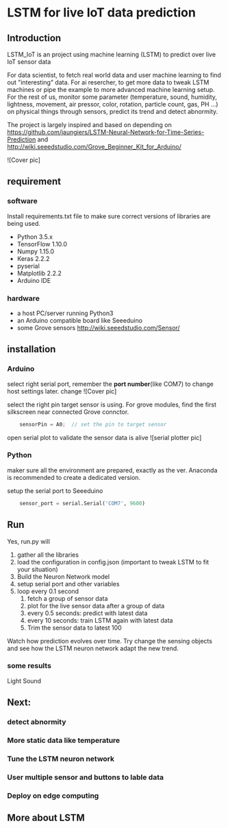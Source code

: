 # LSTM for live IoT data prediction

## Introduction
LSTM_IoT is an project using machine learning (LSTM) to predict over live IoT sensor data 

For data scientist, to fetch real world data and user machine learning to find out "interesting" data. 
For ai resercher, to get more data to tweak LSTM machines or pipe the example to more advanced machine learning setup. 
For the rest of us, monitor some parameter (temperature, sound, humidity, lightness, movement, air pressor, color, rotation, particle count, gas, PH ...) on physical things through sensors, predict its trend and detect abnormity. 

The project is largely inspired and based on depending on https://github.com/jaungiers/LSTM-Neural-Network-for-Time-Series-Prediction and http://wiki.seeedstudio.com/Grove_Beginner_Kit_for_Arduino/ 

![Cover pic]


## requirement

### software
Install requirements.txt file to make sure correct versions of libraries are being used.

* Python 3.5.x
* TensorFlow 1.10.0
* Numpy 1.15.0
* Keras 2.2.2
* pyserial 
* Matplotlib 2.2.2
* Arduino IDE 

### hardware 

* a host PC/server running Python3 
* an Arduino compatible board like Seeeduino
* some Grove sensors http://wiki.seeedstudio.com/Sensor/ 

## installation

### Arduino
select right serial port, remember the **port number**(like COM7) to change host settings later. 
change 
![Cover pic]

select the right pin target sensor is using. For grove modules, find the first silkscreen near connected Grove connctor.
```c
    sensorPin = A0;  // set the pin to target sensor
```
open serial plot to validate the sensor data is alive
![serial plotter pic]

### Python
maker sure all the environment are prepared, exactly as the ver. Anaconda is recommended to create a dedicated version. 

setup the serial port to Seeeduino
```python
    sensor_port = serial.Serial('COM7', 9600)
```

## Run
Yes, run.py will
1. gather all the libraries  
2. load the configuration in config.json (important to tweak LSTM to fit your situation)
3. Build the Neuron Network model
4. setup serial port and other variables
5. loop every 0.1 second
   1. fetch a group of sensor data 
   2. plot for the live sensor data after a group of data
   3. every 0.5 seconds: predict with latest data 
   4. every 10 seconds: train LSTM again with latest data
   5. Trim the sensor data to latest 100 

Watch how prediction evolves over time. 
Try change the sensing objects and see how the LSTM neuron network adapt the new trend. 

### some results 
Light
Sound

## Next:
### detect abnormity 
### More static data like temperature
### Tune the LSTM neuron network
### User multiple sensor and buttons to lable data 
### Deploy on edge computing

## More about LSTM
